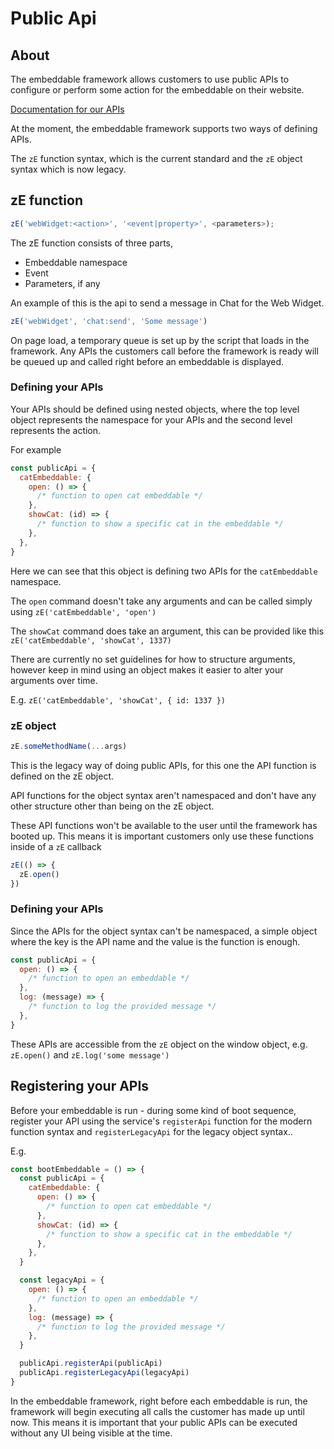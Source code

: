 # Public Api

## About

The embeddable framework allows customers to use public APIs to configure or perform some action for the embeddable on their website.

[Documentation for our APIs](https://developer.zendesk.com/embeddables/docs/widget/introduction)

At the moment, the embeddable framework supports two ways of defining APIs.

The `zE` function syntax, which is the current standard and the `zE` object syntax which is now legacy.

## zE function

```js
zE('webWidget:<action>', '<event|property>', <parameters>);
```

The zE function consists of three parts,

- Embeddable namespace
- Event
- Parameters, if any

An example of this is the api to send a message in Chat for the Web Widget.

```js
zE('webWidget', 'chat:send', 'Some message')
```

On page load, a temporary queue is set up by the script that loads in the framework. Any APIs the customers call before the framework is ready will be queued up and called right before an embeddable is displayed.

### Defining your APIs

Your APIs should be defined using nested objects, where the top level object represents the namespace for your APIs and the second level represents the action.

For example

```js
const publicApi = {
  catEmbeddable: {
    open: () => {
      /* function to open cat embeddable */
    },
    showCat: (id) => {
      /* function to show a specific cat in the embeddable */
    },
  },
}
```

Here we can see that this object is defining two APIs for the `catEmbeddable` namespace.

The `open` command doesn't take any arguments and can be called simply using `zE('catEmbeddable', 'open')`

The `showCat` command does take an argument, this can be provided like this `zE('catEmbeddable', 'showCat', 1337)`

There are currently no set guidelines for how to structure arguments, however keep in mind using an object makes it easier to alter your arguments over time.

E.g. `zE('catEmbeddable', 'showCat', { id: 1337 })`

### zE object

```js
zE.someMethodName(...args)
```

This is the legacy way of doing public APIs, for this one the API function is defined on the zE object.

API functions for the object syntax aren't namespaced and don't have any other structure other than being on the zE object.

These API functions won't be available to the user until the framework has booted up. This means it is important customers only use these functions inside of a `zE` callback

```js
zE(() => {
  zE.open()
})
```

### Defining your APIs

Since the APIs for the object syntax can't be namespaced, a simple object where the key is the API name and the value is the function is enough.

```js
const publicApi = {
  open: () => {
    /* function to open an embeddable */
  },
  log: (message) => {
    /* function to log the provided message */
  },
}
```

These APIs are accessible from the `zE` object on the window object, e.g. `zE.open()` and `zE.log('some message')`

## Registering your APIs

Before your embeddable is run - during some kind of boot sequence, register your API using the service's `registerApi` function for the modern function syntax and `registerLegacyApi` for the legacy object syntax..

E.g.

```js
const bootEmbeddable = () => {
  const publicApi = {
    catEmbeddable: {
      open: () => {
        /* function to open cat embeddable */
      },
      showCat: (id) => {
        /* function to show a specific cat in the embeddable */
      },
    },
  }

  const legacyApi = {
    open: () => {
      /* function to open an embeddable */
    },
    log: (message) => {
      /* function to log the provided message */
    },
  }

  publicApi.registerApi(publicApi)
  publicApi.registerLegacyApi(legacyApi)
}
```

In the embeddable framework, right before each embeddable is run, the framework will begin executing all calls the customer has made up until now.
This means it is important that your public APIs can be executed without any UI being visible at the time.
